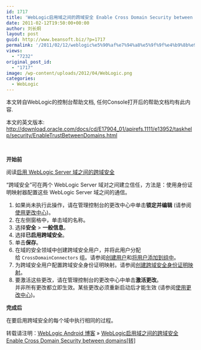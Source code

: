 ```yaml
---
id: 1717
title: 'WebLogic启用域之间的跨域安全 Enable Cross Domain Security between domains[转]'
date: 2011-02-12T19:50:00+00:00
author: 刘长炯
layout: post
guid: http://www.beansoft.biz/?p=1717
permalink: '/2011/02/12/weblogic%e5%90%af%e7%94%a8%e5%9f%9f%e4%b9%8b%e9%97%b4%e7%9a%84%e8%b7%a8%e5%9f%9f%e5%ae%89%e5%85%a8-enable-cross-domain-security-between-domains%e8%bd%ac/'
views:
  - "7232"
original_post_id:
  - "1717"
image: /wp-content/uploads/2012/04/WebLogic.png
categories:
  - WebLogic
---
```

本文转自WebLogic的控制台帮助文档, 任何Console打开后的帮助文档均有此内容.

本文的英文版本: <http://download.oracle.com/docs/cd/E17904_01/apirefs.1111/e13952/taskhelp/security/EnableTrustBetweenDomains.html>

&#160;

   <span class="Apple-style-span" style="word-spacing:0;font:medium 微软雅黑;text-transform:none;color:rgb(0,0,0);text-indent:0;white-space:normal;letter-spacing:normal;border-collapse:separate;orphans:2;widows:2;"></p> 

<div class="prereq">
  <p class="sectiontitle">
    <b>开始前</b>
  </p>
  
  <p>
    阅读<a href="http://download.oracle.com/docs/cd/E17904_01/web.1111/e13707/domain.htm#SECMG405">启用 WebLogic Server 域之间的跨域安全</a>
  </p></p>
</div>

<div>
  </p> 
  
  <p>
    <a id="WLACH03075__security_7x1180570" name="WLACH03075__security_7x1180570"></a>“跨域安全”可在两个 WebLogic Server 域对之间建立信任，方法是：使用身份证明映射器配置这些 WebLogic Server 域之间的通信。
  </p></p>
</div>

<ol>
  <li>
    如果尚未执行此操作，请在管理控制台的更改中心中单击<b>锁定并编辑</b><span class="Apple-converted-space">&#160;</span>(请参阅<a href="/consolehelp/console-help.portal?_nfpb=true&_pageLabel=page&helpId=console.UseTheChangeCenter">使用更改中心</a>)。
  </li>
  <li>
    <span><a id="WLACH03075__security_7x1180580" name="WLACH03075__security_7x1180580"></a>在左侧窗格中，单击域的名称。</span>
  </li>
  <li>
    <span><a id="WLACH03075__security_7x1182978" name="WLACH03075__security_7x1182978"></a>选择<b>安全</b><span class="Apple-converted-space">&#160;</span>><span class="Apple-converted-space">&#160;</span><b>一般信息</b>。</span>
  </li>
  <li>
    <span><a id="WLACH03075__security_7x1180582" name="WLACH03075__security_7x1180582"></a>选择<b>已启用跨域安全</b>。</span>
  </li>
  <li>
    <span><a id="WLACH03075__security_7x1180585" name="WLACH03075__security_7x1180585"></a>单击<b>保存</b>。</span>
  </li>
  <li>
    <span>在域的安全领域中创建跨域安全用户，并将此用户分配给<span class="Apple-converted-space">&#160;</span><code>CrossDomainConnectors</code><span class="Apple-converted-space">&#160;</span>组。请参阅<a href="/consolehelp/console-help.portal?_nfpb=true&_pageLabel=page&helpId=security.DefineUsers">创建用户</a>和<a href="/consolehelp/console-help.portal?_nfpb=true&_pageLabel=page&helpId=security.AddUsersToGroup">将用户添加到组中</a>。</span>
  </li>
  <li>
    <span>为跨域安全用户配置跨域安全身份证明映射。请参阅<a href="/consolehelp/console-help.portal?_nfpb=true&_pageLabel=page&helpId=security.CreateCrossDomainCredentialMapping">创建跨域安全身份证明映射</a>。</span>
  </li>
  <li>
    要激活这些更改，请在管理控制台的更改中心中单击<b>激活更改</b>。 <br />并非所有更改都立即生效。某些更改必须重新启动后才能生效 (请参阅<a href="/consolehelp/console-help.portal?_nfpb=true&_pageLabel=page&helpId=console.UseTheChangeCenter">使用更改中心</a>)。
  </li>
</ol>

<div class="postreq">
  <p class="sectiontitle">
    <b>完成后</b>
  </p>
  
  <p>
    在要启用跨域安全的每个域中执行相同的过程。
  </p></p>
</div>

<p>
  </span>
</p>

<p>
  转载请注明：<a href="http://www.beansoft.biz">WebLogic Android 博客</a> &raquo; <a href="http://www.beansoft.biz/2011/02/12/weblogic%e5%90%af%e7%94%a8%e5%9f%9f%e4%b9%8b%e9%97%b4%e7%9a%84%e8%b7%a8%e5%9f%9f%e5%ae%89%e5%85%a8-enable-cross-domain-security-between-domains%e8%bd%ac/">WebLogic启用域之间的跨域安全 Enable Cross Domain Security between domains[转]</a>
</p>